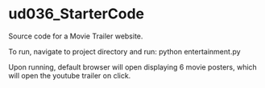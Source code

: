 # ud036_StarterCode
Source code for a Movie Trailer website.


To run, navigate to project directory and run:
    python entertainment.py

Upon running, default browser will open displaying 6 movie posters,
which will open the youtube trailer on click.
